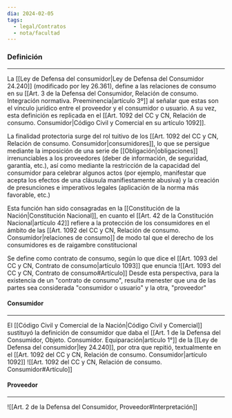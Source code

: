 ```yaml
---
dia: 2024-02-05
tags:
  - legal/Contratos
  - nota/facultad
---
```

### Definición
---
La [[Ley de Defensa del consumidor|Ley de Defensa del Consumidor 24.240]] (modificado por ley 26.361), define a las relaciones de consumo en su [[Art. 3 de la Defensa del Consumidor, Relación de consumo. Integración normativa. Preeminencia|artículo 3º]] al señalar que estas son el vínculo jurídico entre el proveedor y el consumidor o usuario. A su vez, esta definición es replicada en el [[Art. 1092 del CC y CN, Relación de consumo. Consumidor|Código Civil y Comercial en su artículo 1092]].

La finalidad protectoria surge del rol tuitivo de los [[Art. 1092 del CC y CN, Relación de consumo. Consumidor|consumidores]], lo que se persigue mediante la imposición de una serie de [[Obligación|obligaciones]] irrenunciables a los proveedores (deber de información, de seguridad, garantía, etc.), así como mediante la restricción de la capacidad del consumidor para celebrar algunos actos (por ejemplo, manifestar que acepta los efectos de una cláusula manifiestamente abusiva) y la creación de presunciones e imperativos legales (aplicación de la norma más favorable, etc.)

Esta función han sido consagradas en la [[Constitución de la Nación|Constitución Nacional]], en cuanto el [[Art. 42 de la Constitución Nacional|artículo 42]] refiere a la protección de los consumidores en el ámbito de las [[Art. 1092 del CC y CN, Relación de consumo. Consumidor|relaciones de consumo]] de modo tal que el derecho de los consumidores es de raigambre constitucional

Se define como contrato de consumo, según lo que dice el [[Art. 1093 del CC y CN, Contrato de consumo|artículo 1093]] que enuncia ![[Art. 1093 del CC y CN, Contrato de consumo#Artículo]]
Desde esta perspectiva, para la existencia de un "contrato de consumo", resulta menester que una de las partes sea considerada "consumidor o usuario" y la otra, "proveedor"

#### Consumidor
---
El [[Código Civil y Comercial de la Nación|Código Civil y Comercial]] sustituyó la definición de consumidor que daba el [[Art. 1 de la Defensa del Consumidor, Objeto. Consumidor. Equiparación|artículo 1°]] de la [[Ley de Defensa del consumidor|ley 24.240]], por otra que repitió, textualmente en el [[Art. 1092 del CC y CN, Relación de consumo. Consumidor|artículo 1092]]
![[Art. 1092 del CC y CN, Relación de consumo. Consumidor#Artículo]]

#### Proveedor
---
![[Art. 2 de la Defensa del Consumidor, Proveedor#Interpretación]]